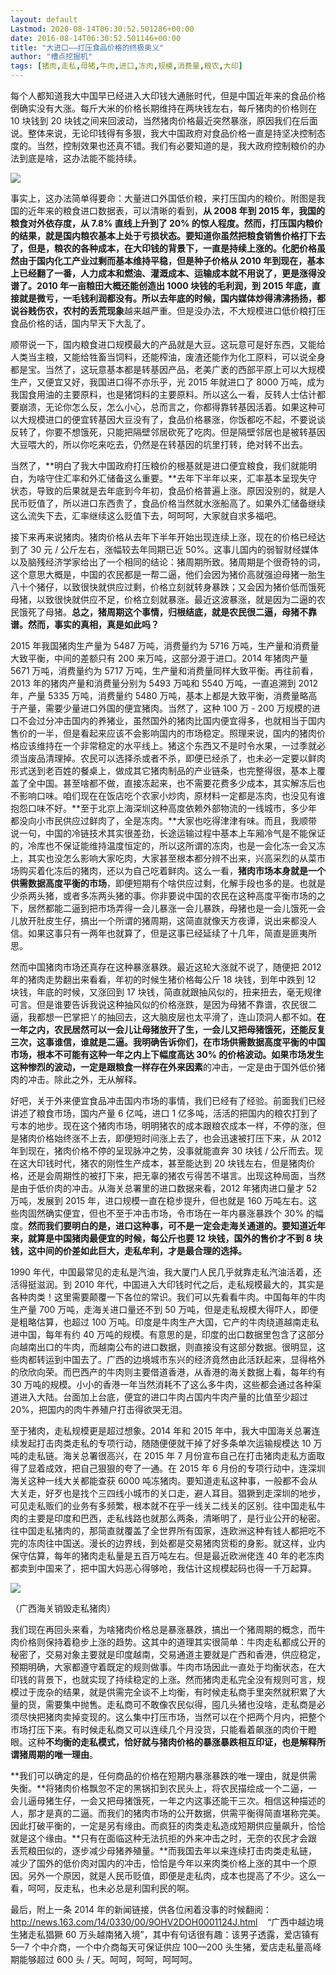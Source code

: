 ```yaml
---
layout: default
Lastmod: 2020-08-14T06:30:52.501286+00:00
date: 2016-08-14T06:30:52.501146+00:00
title: "大进口——打压食品价格的终极奥义"
author: "槽点挖掘机"
tags: [猪肉,走私,母猪,牛肉,进口,冻肉,规模,消费量,粮农,大印]
---
```


每个人都知道我大中国早已经进入大印钱大通胀时代，但是中国近年来的食品价格倒确实没有大涨。每斤大米的价格长期维持在两块钱左右，每斤猪肉的价格则在 10 块钱到 20 块钱之间来回波动，当然猪肉价格最近突然暴涨，原因我们在后面说。整体来说，无论印钱得有多狠，我大中国政府对食品价格一直是持坚决控制态度的。当然，控制效果也还真不错。我们有必要知道的是，我大政府控制粮价的办法到底是啥，这办法能不能持续。

![](https://images.weserv.nl/?url=https%3A//www.bannedbook.org/bnews/wp-content/uploads/2017/12/d41d8cd98f00b204e9800998ecf8427e38.jpg)

事实上，这办法简单得要命：大量进口外国低价粮，来打压国内的粮价。附图是我国的近年来的粮食进口数据表，可以清晰的看到，**从 2008 年到 2015 年，我国的粮食对外依存度，从 7.8% 直线上升到了 20% 的惊人程度。**然而，打压国内粮价的结果，就是国内粮农基本上处于亏损状态。要知道你虽然把粮食销售价格打下去了，但是，粮农的各种成本，在大印钱的背景下，一直是持续上涨的。化肥价格虽然由于国内化工产业过剩而基本维持平稳，但是种子价格从 2010 年到现在，基本上已经翻了一番，人力成本和燃油、灌溉成本、运输成本就不用说了，更是涨得没谱了。2010 年一亩粮田大概还能创造出 1000 块钱的毛利润，到 2015 年底，直接就是微亏，一毛钱利润都没有。所以去年底的时候，国内媒体炒得沸沸扬扬，都说谷贱伤农，农村的**丢荒现象**越来越严重。但是没办法，不大规模进口低价粮打压食品价格的话，国内早天下大乱了。

顺带说一下，国内粮食进口规模最大的产品就是大豆。这玩意可是好东西，又能给人类当主粮，又能给牲畜当饲料，还能榨油，废渣还能作为化工原料，可以说全身都是宝。当然了，这玩意基本都是转基因产品，老美广袤的西部平原上可以大规模生产，又便宜又好，我国进口得不亦乐乎，光 2015 年就进口了 8000 万吨，成为我国食用油的主要原料，也是猪饲料的主要原料。所以这么一看，反转人士估计都要崩溃，无论你怎么反，怎么小心，总而言之，你都得靠转基因活着。如果这种可以大规模进口的便宜转基因大豆没有了，食品价格暴涨，你饭都吃不起，不要说谈反转了，你要不想饿死，只能把隔壁邻居砍死了吃肉。但是隔壁邻居也是被转基因大豆喂大的，所以你吃来吃去，仍然是在转基因的坑里打转，绝对转不出去。

当然了，**明白了我大中国政府打压粮价的根基就是进口便宜粮食，我们就能明白，为啥守住汇率和外汇储备这么重要。**去年下半年以来，汇率基本呈现失守状态，导致的后果就是去年底到今年初，食品价格普遍上涨。原因没别的，就是人民币贬值了，所以进口东西贵了，食品价格当然就水涨船高了。如果外汇储备继续这么流失下去，汇率继续这么贬值下去，呵呵呵，大家就自求多福吧。

接下来再来说猪肉。猪肉价格从去年下半年开始出现连续上涨，现在的价格已经达到了 30 元 / 公斤左右，涨幅较去年同期已近 50%。这事儿国内的弱智财经媒体以及脑残经济学家给出了一个相同的结论：猪周期所致。猪周期是个很奇特的词，这个意思大概是，中国的农民都是一帮二逼，他们会因为猪价高就强迫母猪一胎生八十个猪仔，以致很快就供应过剩，价格立刻就转身暴跌；又会因为猪价低而饿死母猪，以致很快就供应不足，价格立刻就暴涨。最近这波暴涨，就是因为二逼的农民饿死了母猪。**总之，猪周期这个事情，归根结底，就是农民很二逼，母猪不靠谱。然而，事实的真相，真是如此吗？**

2015 年我国猪肉生产量为 5487 万吨，消费量约为 5716 万吨，生产量和消费量大致平衡，中间的差额只有 200 来万吨，这部分源于进口。2014 年猪肉产量 5671 万吨，消费量约为 5717 万吨，生产量和消费量同样大致平衡。再往前看，2013 年的猪肉产量和消费量分别为 5493 万吨和 5540 万吨，一直追溯到 2012 年，产量 5335 万吨，消费量约 5480 万吨，基本上都是大致平衡，消费量略高于产量，需要少量进口外国的便宜猪肉。当然了，这种 100 万 - 200 万规模的进口不会过分冲击国内的养猪业，虽然国外的猪肉比国内便宜得多，也就相当于国内售价的一半，但是看起来应该不会影响国内的市场稳定。照理来说，国内的猪肉价格应该维持在一个非常稳定的水平线上。猪这个东西又不是时令水果，一过季就必须当废品清理掉。农民可以选择杀或者不杀，即便已经杀了，也未必一定要以鲜肉形式送到老百姓的餐桌上，做成其它猪肉制品的产业链条，也完整得很，基本上覆盖了全中国。甚至啥都不做，直接冻起来，也不需要花费多少成本，其实解冻后也不影响口味。咱们现在在饭店吃个农家小炒肉，原材料一定都是冻肉，也没见有谁抱怨口味不好。**至于北京上海深圳这种高度依赖外部物流的一线城市，多少年都没向小市民供应过鲜肉了，全是冻肉。**大家也吃得津津有味。而且，我顺带说一句，中国的冷链技术其实很差劲，长途运输过程中基本上车厢冷气是不能保证的，冷库也不保证能维持温度恒定的，所以这所谓的冻肉，也是一会化冻一会又冻上，其实也没怎么影响大家吃肉，大家甚至根本都分辨不出来，兴高采烈的从菜市场购买着化冻后的猪肉，还以为自己吃着鲜肉。这么一看，**猪肉市场本身就是一个供需数据高度平衡的市场**，即便短期有个啥供应过剩，化解手段也多的是。也就是少杀两头猪，或者多冻两头猪的事。你非要说中国的农民在这种高度平衡市场的之下，居然都能二逼到把市场弄得一会儿暴涨一会儿暴跌，母猪也是一会儿饿死一会儿放开肚皮生仔，搞出一个所谓的猪周期，这简直就像天方夜谭，说出来都没人信。如果这事只有一两年也就算了，但是这事已经延续了十几年，简直是匪夷所思。

然而中国猪肉市场还真存在这种暴涨暴跌。最近这轮大涨就不说了，随便把 2012 年的猪肉走势翻出来看看，年初的时候生猪价格每公斤 18 块钱，到年中跌到 12 块钱，年底的时候，又涨回到 17 块钱，简直就跟抽风似的，扭来扭去，毫无规律可言。但是谁要告诉我说这种抽风似的价格涨跌，是因为母猪不靠谱，农民很二逼，我都想一巴掌把丫的抽回去，这大脑皮层也太平滑了，连山顶洞人都不如。**在一年之内，农民居然可以一会儿让母猪放开了生，一会儿又把母猪饿死，还能反复三次，这事谁信，谁就是二逼。**我明确告诉你们，在市场供需数据高度平衡的中国市场，根本不可能有这种一年之内上下幅度高达 30% 的价格波动。如果市场发生这种惨烈的波动，一定是跟粮食一样存在**外来因素**的冲击，一定是由于国外低价猪肉的冲击。除此之外，无从解释。

好吧，关于外来便宜食品冲击国内市场的事情，我们已经有了经验。前面我们已经讲述了粮食市场，国内产量 6 亿吨，进口 1 亿多吨，活活的把国内的粮农打到了亏本的地步。现在这个猪肉市场，明明猪农的成本跟粮农成本一样，不停的涨，但是猪肉价格始终涨不上去，即便短时间涨上去了，也会迅速被打压下来，从 2012 年到现在，猪肉价格不停的呈现脉冲之势，没事就能直奔 30 块钱 / 公斤而去。现在这大印钱时代，猪农的刚性生产成本，甚至能达到 20 块钱左右，但是猪肉价格，还是会周期性的被打下来，把无辜的猪农亏得苦不堪言。出现这种局面，当然是由于低价肉的冲击。从海关总署里的进口数据来看，2012 年猪肉进口量才 52 万吨，发展到 2015 年，进口规模一直在稳步提升，但也就是 160 万吨左右。这些肉固然确实便宜，但也不至于冲击市场，令市场在一年内暴涨暴跌个 30% 的幅度。**然而我们要明白的是，进口这种事，可不是一定会走海关通道的。**要知道近年来，就算是中国猪肉最便宜的时候，每公斤也要 12 块钱，国外的售价才不到 8 块钱，这中间的**价差如此巨大，走私牟利，才是最合理的选择。**

1990 年代，中国最常见的走私是汽油，我大厦门人民几乎就靠走私汽油活着，还活得挺滋润。到 2010 年代，中国进入大印钱时代之后，走私规模最大的，其实是各种肉类！这里需要颠覆一下各位的常识。我们可以先看看牛肉。中国每年的牛肉生产量 700 万吨，走海关进口量还不到 50 万吨，但是走私规模大得吓人，即便是粗略估算，也超过 100 万吨。印度是牛肉生产大国，它产的牛肉绕道越南走私进中国，每年有约 40 万吨的规模。有意思的是，印度的出口数据里包含了这部分向越南出口的牛肉，而越南公布的进口数据，则直接没有这部分数据。很明显，这些肉都转运到中国去了。广西的边境城市东兴的经济竟然由此活跃起来，显得格外的欣欣向荣。而巴西产的牛肉则主要借道香港，从香港的海关数据上看，每年约有 30 万吨的规模。小小的香港一年当然消耗不了这么多牛肉，这些都会通过各种渠道进入大陆。台面加上台底，便宜的进口牛肉占国内牛肉产量的比值至少超过 20%，把国内的肉牛养殖户打击得欲哭无泪。

至于猪肉，走私规模更是超过想象。2014 年和 2015 年中，我大中国海关总署连续发起打击肉类走私的专项行动，随随便便就干掉了好多条单次运输规模达 10 万吨的走私链。海关总署很高兴，在 2015 年 7 月份宣布自己在打击猪肉走私方面取得了显着成效，把自己狠狠的夸了一通。在 2015 年 6 月份的专项行动中，连深圳海关这种一线大关都能查获 6000 吨冻猪肉。要知道走私这种事，一般都不会从大关走，好歹也是找个三四线小城市的关口走，避人耳目。猖獗到走深圳的地步，可见走私贩们的业务有多频繁，根本就不在乎一线关二线关的区别。往中国走私牛肉的主要是印度和巴西，走私线路也就那么两条，清晰明了，是行业公开的秘密。往中国走私猪肉的，那简直就覆盖了全世界所有国家，连欧洲这种有钱人都把吃不完的冻肉往中国送。漫长的边界线，到处都是交易猪肉货柜的身影。就这样，业内保守估算，每年的猪肉走私量是五百万吨左右。但是最近欧洲佬连 40 年的老冻肉都卖到中国来了，把中国大妈恶心得够呛，我估计这规模起码也得一千万起算。

![](https://images.weserv.nl/?url=https%3A//www.bannedbook.org/bnews/wp-content/uploads/2017/12/d41d8cd98f00b204e9800998ecf8427e39.jpg)

  
（广西海关销毁走私猪肉）

我们现在再回头来看，为啥猪肉价格总是暴涨暴跌，搞出一个猪周期的概念，而牛肉价格则保持着稳步上涨的趋势。这其中的道理其实很简单：牛肉走私都成公开的秘密了，交易对象主要就是印度越南，交易通道主要就是广西和香港，供应稳定，预期明确，大家都遵守着既定的规则做事。牛肉市场因此一直处于均衡状态，在大印钱的背景下，也就实现了持续稳定的上涨。然而猪肉走私完全没有规则可言，规模过于庞杂的结果，就是供需完全谈不上均衡，有时候走私商手里突然就积累了大量的货，需要集中抛售。走私商可不敢像农民似得，囤几头猪也没啥，走私商是必须尽快把猪肉卖掉变现的。这么集中打压市场，当然可以在个把两个月内，把整个市场打压下来。有时候走私商又可以连续几个月没货，只能看着飙涨的肉价干瞪眼。这种**不均衡的走私模式，恰好就与猪肉价格的暴涨暴跌相互印证，也是解释所谓猪周期的唯一理由**。

**我们可以确定的是，任何商品的价格在短期内暴涨暴跌的唯一理由，就是供需失衡。**将猪肉价格飘忽不定的黑锅扣到农民头上，将农民描绘成一个二逼，一会儿逼母猪生仔，一会又把母猪饿死，一年之内这事还能干三次。相信这种描述的人，那才是真的二逼。而我们的猪肉市场的公开数据，供需平衡得简直堪称完美。因此打破平衡的，一定是另有缘由。而疯狂的肉类走私造成短期供应量飙升，恰恰就是这个缘由。**只有在面临这种无法抗拒的外来冲击之时，无奈的农民才会跟丢荒粮田似的，逐步减少母猪养殖量。**而我国去年以来连续打击肉类走私链，减少了国外的低价肉对国内的冲击，恰恰是今年以来肉类价格上涨的其中一个原因。另外一个原因，就是人民币贬值，即便是走私肉，成本也提高了不少。这么一看，呵呵，反走私，也未必总是利国利民的啊。

最后，附上一条 2014 年的新闻链接，供各位闲着没事的时候翻阅：http://news.163.com/14/0330/00/9OHV2DOH0001124J.html    “广西中越边境生猪走私猖獗 60 万头越南猪入境”，其中有句话很有趣：该男子透露，爱店镇有 5—7 个中介商，一个中介商每天可保证供应 100—200 头生猪，爱店走私量高峰期能够超过 600 头 / 天。呵呵，呵呵，呵呵呵。
